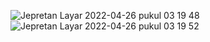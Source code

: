 ![Jepretan Layar 2022-04-26 pukul 03 19 48](https://user-images.githubusercontent.com/89895859/165172957-94b96534-c67a-460d-9168-4216838de74e.png)
![Jepretan Layar 2022-04-26 pukul 03 19 52](https://user-images.githubusercontent.com/89895859/165173039-befd2c6f-23cb-4b50-a66d-f5a409063249.png)
